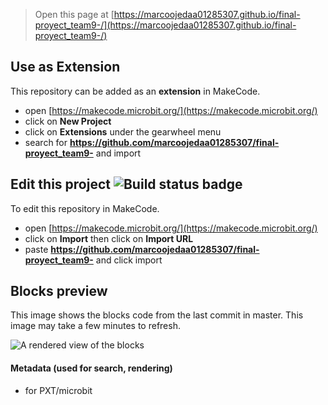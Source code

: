 
> Open this page at [https://marcoojedaa01285307.github.io/final-proyect_team9-/](https://marcoojedaa01285307.github.io/final-proyect_team9-/)

## Use as Extension

This repository can be added as an **extension** in MakeCode.

* open [https://makecode.microbit.org/](https://makecode.microbit.org/)
* click on **New Project**
* click on **Extensions** under the gearwheel menu
* search for **https://github.com/marcoojedaa01285307/final-proyect_team9-** and import

## Edit this project ![Build status badge](https://github.com/marcoojedaa01285307/final-proyect_team9-/workflows/MakeCode/badge.svg)

To edit this repository in MakeCode.

* open [https://makecode.microbit.org/](https://makecode.microbit.org/)
* click on **Import** then click on **Import URL**
* paste **https://github.com/marcoojedaa01285307/final-proyect_team9-** and click import

## Blocks preview

This image shows the blocks code from the last commit in master.
This image may take a few minutes to refresh.

![A rendered view of the blocks](https://github.com/marcoojedaa01285307/final-proyect_team9-/raw/master/.github/makecode/blocks.png)

#### Metadata (used for search, rendering)

* for PXT/microbit
<script src="https://makecode.com/gh-pages-embed.js"></script><script>makeCodeRender("{{ site.makecode.home_url }}", "{{ site.github.owner_name }}/{{ site.github.repository_name }}");</script>
